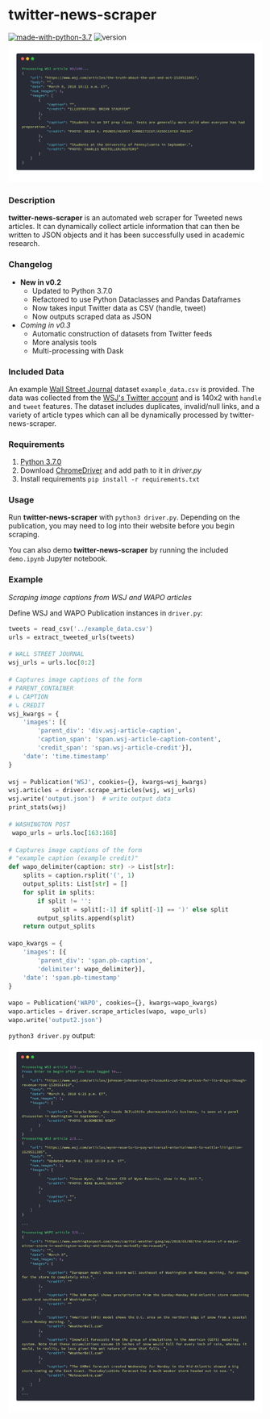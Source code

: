 # twitter-news-scraper
[![made-with-python-3.7](https://img.shields.io/badge/Made%20with-Python%203.7-1CABE2.svg)](https://www.python.org/) ![version](https://img.shields.io/badge/version-0.2-brightgreen.svg)
![cover](carbon_cover.png)

### Description 
**twitter-news-scraper** is an automated web scraper for Tweeted news articles. It can dynamically collect article information that can then be written to JSON objects and it has been successfully used in academic research.

### Changelog
* **New in v0.2**
    * Updated to Python 3.7.0
    * Refactored to use Python Dataclasses and Pandas Dataframes
    * Now takes input Twitter data as CSV (handle, tweet)
    * Now outputs scraped data as JSON 
* *Coming in v0.3*
    * Automatic construction of datasets from Twitter feeds
    * More analysis tools
    * Multi-processing with Dask

### Included Data
An example [Wall Street Journal](https://www.wsj.com/) dataset `example_data.csv` is provided. The data was collected from the [WSJ's Twitter account](https://twitter.com/WSJ) and is 140x2 with `handle` and `tweet` features. The dataset includes duplicates, invalid/null links, and a variety of article types which can all be dynamically processed by twitter-news-scraper.

### Requirements
1. [Python 3.7.0](https://www.python.org/downloads/release/python-370/)
2. Download [ChromeDriver](http://chromedriver.chromium.org/downloads) and add path to it in _driver.py_
3. Install requirements `pip install -r requirements.txt`

### Usage
Run **twitter-news-scraper** with `python3 driver.py`. Depending on the publication, you may need to log into their website before you begin scraping.

You can also demo **twitter-news-scraper** by running the included `demo.ipynb` Jupyter notebook. 

### Example 
_Scraping image captions from WSJ and WAPO articles_

Define WSJ and WAPO Publication instances in `driver.py`:
```python
tweets = read_csv('../example_data.csv')
urls = extract_tweeted_urls(tweets)

# WALL STREET JOURNAL
wsj_urls = urls.loc[0:2]

# Captures image captions of the form
# PARENT_CONTAINER
# ↳ CAPTION
# ↳ CREDIT
wsj_kwargs = {
    'images': [{
        'parent_div': 'div.wsj-article-caption',
        'caption_span': 'span.wsj-article-caption-content',
        'credit_span': 'span.wsj-article-credit'}],
    'date': 'time.timestamp'
}

wsj = Publication('WSJ', cookies={}, kwargs=wsj_kwargs)
wsj.articles = driver.scrape_articles(wsj, wsj_urls)
wsj.write('output.json')  # write output data
print_stats(wsj)

# WASHINGTON POST
 wapo_urls = urls.loc[163:168]

# Captures image captions of the form
# "example caption (example credit)"
def wapo_delimiter(caption: str) -> List[str]:
    splits = caption.rsplit('(', 1)
    output_splits: List[str] = []
    for split in splits:
        if split != '':
            split = split[:-1] if split[-1] == ')' else split
        output_splits.append(split)
    return output_splits

wapo_kwargs = {
    'images': [{
        'parent_div': 'span.pb-caption',
        'delimiter': wapo_delimiter}],
    'date': 'span.pb-timestamp'
}

wapo = Publication('WAPO', cookies={}, kwargs=wapo_kwargs)
wapo.articles = driver.scrape_articles(wapo, wapo_urls)
wapo.write('output2.json')
```

`python3 driver.py` output: ![carbon](carbon.png)